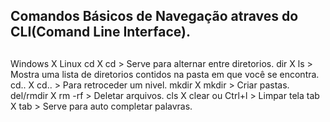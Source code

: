 

<h2>
   Comandos Básicos de Navegação atraves do CLI(Comand Line Interface).
</h2>

<h2>
    
</h2>

Windows          X        Linux 
 cd                      X         cd         > Serve para alternar entre diretorios.
 dir                     X          ls          > Mostra uma lista de diretorios contidos na pasta em que você se encontra.
 cd..                    X         cd..       > Para retroceder um nivel.
 mkdir                X         mkdir   > Criar pastas.
 del/rmdir          X         rm -rf   > Deletar arquivos.
 cls                      X         clear ou Ctrl+l > Limpar tela
 tab                     X         tab       > Serve para auto completar palavras. 

</h3>

<h3/>

